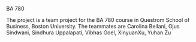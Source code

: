 BA 780


The project is a team project for the BA 780 course in Questrom School of Business, Boston University. The teammates are
Carolina Bellani, Ojus Sindwani, Sindhura Uppalapati, Vibhas Goel, XinyuanXu, Yuhan Zu



